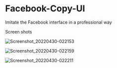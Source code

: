 # Facebook-Copy-UI

Imitate the Facebook interface in a professional way

Screen shots



![Screenshot_20220430-022153](https://user-images.githubusercontent.com/96258291/166101456-0ddf6a23-f039-41a3-b395-0e66906e08ad.jpg)

![Screenshot_20220430-022159](https://user-images.githubusercontent.com/96258291/166101464-3abb6ffd-6391-403f-bf08-8685c78abe19.jpg)

![Screenshot_20220430-022211](https://user-images.githubusercontent.com/96258291/166101469-7edaa2c6-2a19-44d3-8828-dab538a2fe04.jpg)
